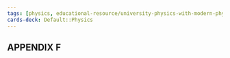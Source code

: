 ```yaml
---
tags: [physics, educational-resource/university-physics-with-modern-physics-15th-edition-2019, study-note] 
cards-deck: Default꞉꞉Physics
---
```



## APPENDIX F
